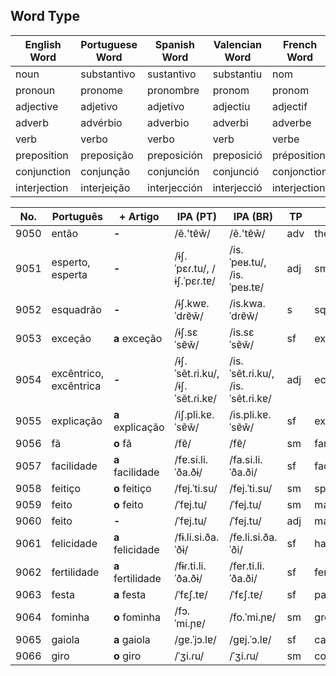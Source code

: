 

## Word Type

| English Word | Portuguese Word | Spanish Word | Valencian Word |  French Word | German Word | Italian Word   |
|--------------|-----------------|--------------|----------------|---------------|-------------|---------------|
| noun         | substantivo     | sustantivo   | substantiu     | nom           | Nomen       | nome          |
| pronoun      | pronome         | pronombre    | pronom         | pronom        | Pronomen    | pronome       |
| adjective    | adjetivo        | adjetivo     | adjectiu       | adjectif      | Adjektiv    | aggettivo     |
| adverb       | advérbio        | adverbio     | adverbi        | adverbe       | Adverb      | avverbio      |
| verb         | verbo           | verbo        | verb           | verbe         | Verb        | verbo         |
| preposition  | preposição      | preposición  | preposició     | préposition   | Präposition | preposizione  |
| conjunction  | conjunção       | conjunción   | conjunció      | conjonction   | Konjunktion | congiunzione  |
| interjection | interjeição     | interjección | interjecció    | interjection  | Interjektion | esclamazione |



| No. | Português | + Artigo | IPA (PT) | IPA (BR) | TP | EN | ES |
|-----|-----------|----------|----------|----------|----|----|----|
| 9050 | então | **-** | /ẽ.'tɐ̃w̃/ | /ẽ.'tɐ̃w̃/ | adv | then | entonces |
| 9051 | esperto, esperta | **-** | /ɨʃ.ˈpɛɾ.tu/, /ɨʃ.ˈpɛɾ.tɐ/ | /is.ˈpeʁ.tu/, /is.ˈpeʁ.tɐ/ | adj | smart | listo, lista |
| 9052 | esquadrão | **-** | /ɨʃ.kwɐ.ˈdɾɐ̃w̃/ | /is.kwa.ˈdɾɐ̃w̃/ | s | squadron | escuadrón |
| 9053 | exceção | **a** exceção | /ɨʃ.sɛˈsɐ̃w̃/ | /is.sɛˈsɐ̃w̃/ | sf | exception | excepción |
| 9054 | excêntrico, excêntrica | **-** | /ɨʃ.ˈsẽt.ɾi.ku/, /ɨʃ.ˈsẽt.ɾi.kɐ/ | /is.ˈsẽt.ɾi.ku/, /is.ˈsẽt.ɾi.kɐ/ | adj | eccentric | excéntrico, excéntrica |
| 9055 | explicação | **a** explicação | /iʃ.pli.kɐ.ˈsɐ̃w̃/ | /is.pli.kɐ.ˈsɐ̃w̃/ | sf | explanation | explicación |
| 9056 | fã | **o** fã | /fɐ̃/ | /fɐ̃/ | sm | fan | fan |
| 9057 | facilidade | **a** facilidade | /fɐ.si.li.ˈða.ðɨ/ | /fa.si.li.ˈða.ði/ | sf | facility | facilidad |
| 9058 | feitiço | **o** feitiço | /fɐj.ˈti.su/ | /fej.ˈti.su/ | sm | spell | hechizo |
| 9059 | feito | **o** feito | /ˈfɐj.tu/ | /ˈfej.tu/ | sm | made | hecho |
| 9060 | feito | **-** | /ˈfɐj.tu/ | /ˈfej.tu/ | adj | made | hecho |
| 9061 | felicidade | **a** felicidade | /fɨ.li.si.ða.ˈðɨ/ | /fe.li.si.ða.ˈði/ | sf | happiness | felicidad |
| 9062 | fertilidade | **a** fertilidade | /fɨɾ.ti.li.ˈða.ðɨ/ | /fer.ti.li.ˈða.ði/ | sf | fertility | fertilidad |
| 9063 | festa | **a** festa | /ˈfɛʃ.tɐ/ | /ˈfɛʃ.tɐ/ | sf | party | fiesta |
| 9064 | fominha | **o** fominha | /fɔ.ˈmi.ɲɐ/ | /fo.ˈmi.ɲɐ/ | sm | greedy | glotón |
| 9065 | gaiola | **a** gaiola | /ɡɐ.ˈjɔ.lɐ/ | /ɡɐj.ˈɔ.lɐ/ | sf | cage | jaula |
| 9066 | giro | **o** giro | /ˈʒi.ɾu/ | /ˈʒi.ɾu/ | sm | cool | guay |

